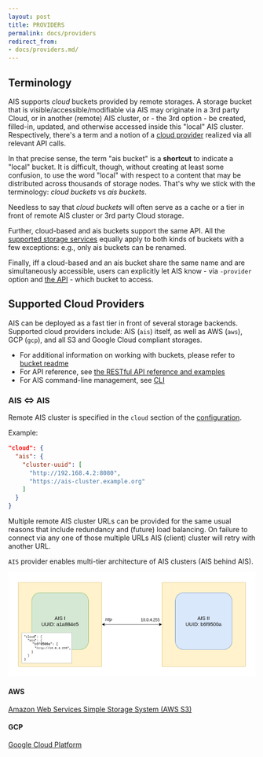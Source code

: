 ```yaml
---
layout: post
title: PROVIDERS
permalink: docs/providers
redirect_from:
- docs/providers.md/
---
```


## Terminology

AIS supports *cloud* buckets provided by remote storages. A storage bucket that is visible/accessible/modifiable via AIS may originate in a 3rd party Cloud, or in another (remote) AIS cluster, or - the 3rd option - be created, filled-in, updated, and otherwise accessed inside this "local" AIS cluster. Respectively, there's a term and a notion of a [cloud provider](#supported-cloud-providers) realized via all relevant API calls.

In that precise sense, the term "ais bucket" is a **shortcut** to indicate a "local" bucket. It is difficult, though, without creating at least some confusion, to use the word "local" with respect to a content that may be distributed across thousands of storage nodes. That's why we stick with the terminology: *cloud buckets* vs *ais buckets*.

Needless to say that *cloud buckets* will often serve as a cache or a tier in front of remote AIS cluster or 3rd party Cloud storage.

Further, cloud-based and ais buckets support the same API. All the [supported storage services](storage_svcs.md) equally apply to both kinds of buckets with a few exceptions: e.g., only ais buckets can be renamed.

Finally, iff a cloud-based and an ais bucket share the same name and are simultaneously accessible, users can explicitly let AIS know - via `-provider` option and [the API](bucket.md) - which bucket to access.

## Supported Cloud Providers

AIS can be deployed as a fast tier in front of several storage backends. Supported cloud providers include: AIS (`ais`) itself, as well as AWS (`aws`), GCP (`gcp`), and all S3 and Google Cloud compliant storages.

* For additional information on working with buckets, please refer to [bucket readme](./bucket.md)
* For API reference, see [the RESTful API reference and examples](./http_api.md)
* For AIS command-line management, see [CLI](/cli/README.md)

### AIS <=> AIS

Remote AIS cluster is specified in the `cloud` section of the [configuration](./configuration.md).

Example:
```json
"cloud": {
  "ais": {
    "cluster-uuid": [
      "http://192.168.4.2:8080",
      "https://ais-cluster.example.org"
    ]
  }
}
```
Multiple remote AIS cluster URLs can be provided for the same usual reasons that include redundancy and (future) load balancing.
On failure to connect via any one of those multiple URLs AIS (client) cluster will retry with another URL.

`AIS` provider enables multi-tier architecture of AIS clusters (AIS behind AIS).

![AIS-behind-AIS](./images/ais-behind-ais.png)

#### AWS

[Amazon Web Services Simple Storage System (AWS S3)](https://aws.amazon.com/s3/)

#### GCP

[Google Cloud Platform](https://cloud.google.com/)
